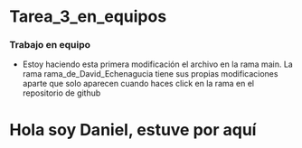 # Tarea_3_en_equipos
### Trabajo en equipo

- Estoy haciendo esta primera modificación el archivo en la rama main. La rama rama_de_David_Echenagucia tiene sus propias modificaciones aparte que solo aparecen cuando haces click en la rama en el repositorio de github

# Hola soy Daniel, estuve por aquí